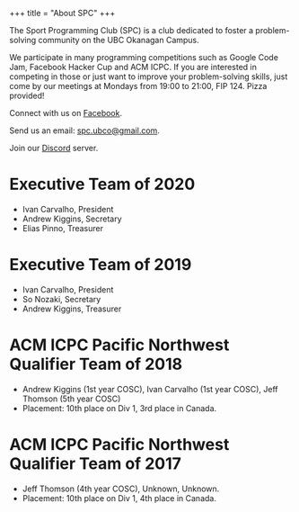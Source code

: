 +++
title =  "About SPC"
+++

The Sport Programming Club (SPC) is a club dedicated to foster a problem-solving community on the UBC Okanagan Campus. 

We participate in many programming competitions such as Google Code Jam, Facebook Hacker Cup and ACM ICPC. If you are interested in competing in those or just want to improve your problem-solving skills, just come by our meetings at Mondays from 19:00 to 21:00, FIP 124. Pizza provided!

Connect with us on [Facebook](https://www.facebook.com/spcubco).

Send us an email: [spc.ubco@gmail.com](mailto:spc.ubco@gmail.com).

Join our [Discord](https://discord.gg/hb3hGTb) server.

# Executive Team of 2020

* Ivan Carvalho, President
* Andrew Kiggins, Secretary
* Elias Pinno, Treasurer

# Executive Team of 2019

* Ivan Carvalho, President
* So Nozaki, Secretary
* Andrew Kiggins, Treasurer

# ACM ICPC Pacific Northwest Qualifier Team of 2018

* Andrew Kiggins (1st year COSC), Ivan Carvalho (1st year COSC), Jeff Thomson (5th year COSC)
* Placement: 10th place on Div 1, 3rd place in Canada.

# ACM ICPC Pacific Northwest Qualifier Team of 2017

* Jeff Thomson (4th year COSC), Unknown, Unknown.
* Placement: 10th place on Div 1, 4th place in Canada.